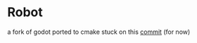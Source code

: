 # Robot

a fork of godot ported to cmake
stuck on this [commit](https://github.com/godotengine/godot/tree/b97110cd307e4d78e20bfafe5de6c082194b2cd6) (for now)
